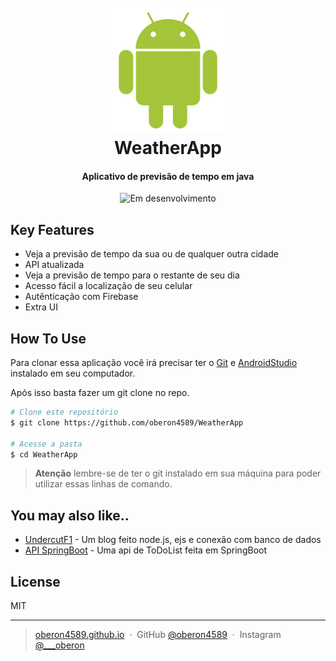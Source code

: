 
<h1 align="center">
  <br>
  <a href="http://www.amitmerchant.com/electron-markdownify"><img src="https://raw.githubusercontent.com/devicons/devicon/master/icons/android/android-original.svg" alt="Markdownify" width="200"></a>
  <br>
  WeatherApp
  <br>
</h1>

<h4 align="center">Aplicativo de previsão de tempo em java</h4>

<p align="center">
    <img src="https://img.shields.io/badge/status-Concluído-green"
         alt="Em desenvolvimento">
  </a>

## Key Features

* Veja a previsão de tempo da sua ou de qualquer outra cidade
* API atualizada
* Veja a previsão de tempo para o restante de seu dia  
* Acesso fácil a localização de seu celular
* Autênticação com Firebase
* Extra UI

## How To Use

Para clonar essa aplicação você irá precisar ter o [Git](https://git-scm.com) e [AndroidStudio](https://developer.android.com/studio?hl=pt-br) instalado em seu computador.

Após isso basta fazer um git clone no repo.

```bash
# Clone este repositório
$ git clone https://github.com/oberon4589/WeatherApp

# Acesse a pasta
$ cd WeatherApp

```

> **Atenção**
> lembre-se de ter o git instalado em sua máquina para poder utilizar essas linhas de comando.


## You may also like..

- [UndercutF1](https://github.com/oberon4589/UndercutF1) - Um blog feito node.js, ejs e conexão com banco de dados
- [API SpringBoot](https://github.com/oberon4589/RocketSeat) - Uma api de ToDoList feita em SpringBoot

## License

MIT

---

> [oberon4589.github.io](https://oberon4589.github.io/Portfolio/) &nbsp;&middot;&nbsp;
> GitHub [@oberon4589](https://github.com/oberon4589) &nbsp;&middot;&nbsp;
> Instagram [@___oberon](https://www.instagram.com/___oberon/?hl=pt-br)

